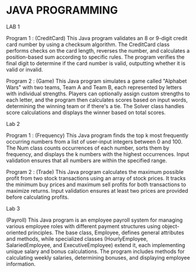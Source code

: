 # JAVA PROGRAMMING

LAB 1

Program 1 : (CreditCard) This Java program validates an 8 or 9-digit credit card number by using a checksum algorithm. The CreditCard class performs checks on the card length, reverses the number, and calculates a position-based sum according to specific rules. The program verifies the final digit to determine if the card number is valid, outputting whether it is valid or invalid.

Program 2 : (Game) This Java program simulates a game called "Alphabet Wars" with two teams, Team A and Team B, each represented by letters with individual strengths. Players can optionally assign custom strengths to each letter, and the program then calculates scores based on input words, determining the winning team or if there's a tie. The Solver class handles score calculations and displays the winner based on total scores.

Lab 2

Program 1 : (Frequency) This Java program finds the top k most frequently occurring numbers from a list of user-input integers between 0 and 100. The Num class counts occurrences of each number, sorts them by frequency, and displays the k numbers with the highest occurrences. Input validation ensures that all numbers are within the specified range.

Program 2 : (Trade) This Java program calculates the maximum possible profit from two stock transactions using an array of stock prices. It tracks the minimum buy prices and maximum sell profits for both transactions to maximize returns. Input validation ensures at least two prices are provided before calculating profits.

Lab 3

(Payroll) This Java program is an employee payroll system for managing various employee roles with different payment structures using object-oriented principles. The base class, Employee, defines general attributes and methods, while specialized classes (HourlyEmployee, SalariedEmployee, and ExecutiveEmployee) extend it, each implementing unique salary and bonus calculations. The program includes methods for calculating weekly salaries, determining bonuses, and displaying employee information. 
